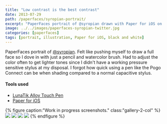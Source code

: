 ```yaml
---
title: "Low contrast is the best contrast"
date: 2013-07-29
path: /paperfaces/syropian-portrait/
excerpt: "PaperFaces portrait of @syropian drawn with Paper for iOS on an iPad."
image: ../../images/paperfaces-syropian-twitter.jpg
categories: [paperfaces]
tags: [portrait, illustration, Paper for iOS, black and white]
---
```


PaperFaces portrait of [@syropian](https://twitter.com/syropian). Felt like pushing myself to draw a full face so I dove in with just a pencil and watercolor brush. Had to adjust the color often to get lighter tones since I didn't have a working pressure sensitive stylus at my disposal. I forgot how quick using a pen like the Pogo Connect can be when shading compared to a normal capacitive stylus.

#### Tools used

- [LunaTik Alloy Touch Pen](https://www.amazon.com/gp/product/B00821TR7G/ref=as_li_ss_tl?ie=UTF8&tag=mademist-20&linkCode=as2&camp=1789&creative=390957&creativeASIN=B00821TR7G)
- [Paper for iOS](https://paper.bywetransfer.com/)

{% figure caption:"Work in progress screenshots." class:"gallery-2-col" %}
[![](../../images/paperfaces-syropian-process-1-600.jpg)](../../images/paperfaces-syropian-process-1-lg.jpg)
[![](../../images/paperfaces-syropian-process-2-600.jpg)](../../images/paperfaces-syropian-process-2-lg.jpg)
[![](../../images/paperfaces-syropian-process-3-600.jpg)](../../images/paperfaces-syropian-process-3-lg.jpg)
[![](../../images/paperfaces-syropian-process-4-600.jpg)](../../images/paperfaces-syropian-process-4-lg.jpg)
{% endfigure %}
